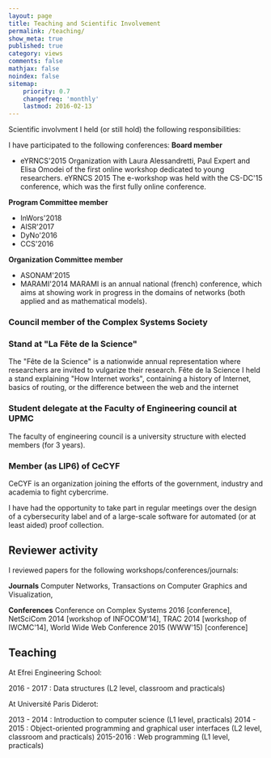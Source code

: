 ```yaml
---
layout: page
title: Teaching and Scientific Involvement
permalink: /teaching/
show_meta: true
published: true
category: views
comments: false
mathjax: false
noindex: false
sitemap:
    priority: 0.7
    changefreq: 'monthly'
    lastmod: 2016-02-13
---
```


Scientific involvment
I held (or still hold) the following responsibilities:

I have participated to the following conferences:
**Board member**
- eYRNCS'2015
Organization with Laura Alessandretti, Paul Expert and Elisa Omodei of the first online workshop dedicated to young researchers.	eYRNCS 2015
The e-workshop was held with the CS-DC'15 conference, which was the first fully online conference.

**Program Committee member**
- InWors'2018
- AISR'2017
- DyNo'2016
- CCS'2016

**Organization Committee member**
- ASONAM'2015
- MARAMI'2014
MARAMI is an annual national (french) conference, which aims at showing work in progress in the domains of networks (both applied and as mathematical models).


### Council member of the Complex Systems Society

### Stand at "La Fête de la Science"
The "Fête de la Science" is a nationwide annual representation where researchers are invited to vulgarize their research.	Fête de la Science
I held a stand explaining "How Internet works", containing a history of Internet, basics of routing, or the difference between the web and the internet

### Student delegate at the Faculty of Engineering council at UPMC
The faculty of engineering council is a university structure with elected members (for 3 years).

### Member (as LIP6) of CeCYF
CeCYF is an organization joining the efforts of the government, industry and academia to fight cybercrime.

I have had the opportunity to take part in regular meetings over the design of a cybersecurity label and of a large-scale software for automated (or at least aided) proof collection.

## Reviewer activity
I reviewed papers for the following workshops/conferences/journals:

**Journals**
Computer Networks, 
Transactions on Computer Graphics and Visualization,

**Conferences**
Conference on Complex Systems 2016 [conference], NetSciCom 2014 [workshop of INFOCOM'14], TRAC 2014 [workshop of IWCMC'14], World Wide Web Conference 2015 (WWW'15) [conference]


## Teaching

At Efrei Engineering School:

2016 - 2017 : Data structures (L2 level, classroom and practicals)

At Université Paris Diderot:

2013 - 2014 : Introduction to computer science (L1 level, practicals)
2014 - 2015 : Object-oriented programming and graphical user interfaces (L2 level, classroom and practicals)
2015-2016 : Web programming (L1 level, practicals)
